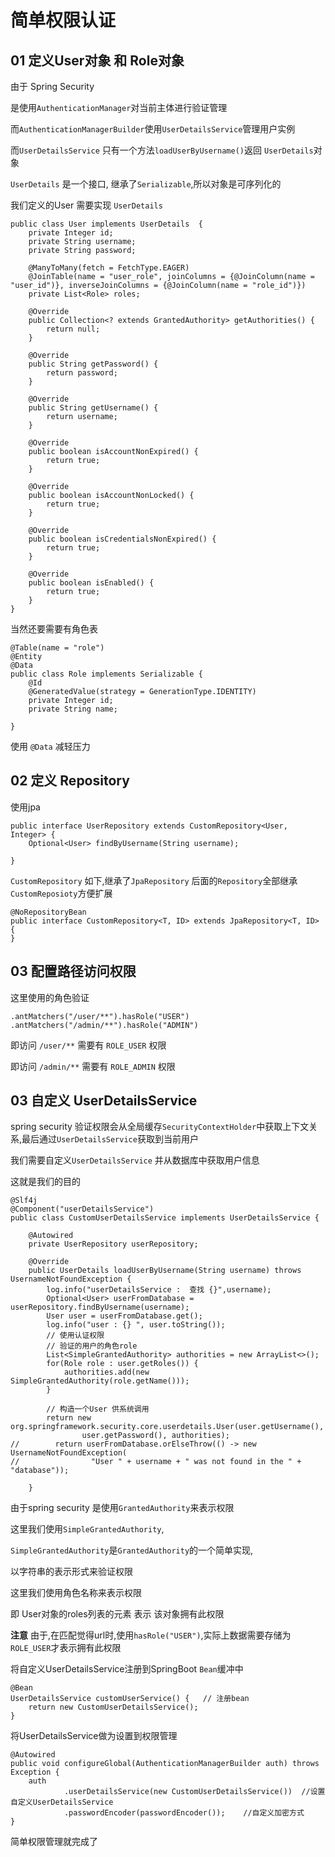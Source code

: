 
# 简单权限认证


## 01 定义User对象 和 Role对象

由于 Spring Security 

是使用`AuthenticationManager`对当前主体进行验证管理

而`AuthenticationManagerBuilder`使用`UserDetailsService`管理用户实例

而`UserDetailsService` 只有一个方法`loadUserByUsername()`返回 `UserDetails`对象

`UserDetails` 是一个接口, 继承了`Serializable`,所以对象是可序列化的

我们定义的User 需要实现 `UserDetails`

```
public class User implements UserDetails  {
    private Integer id;
    private String username;
    private String password;

    @ManyToMany(fetch = FetchType.EAGER)
    @JoinTable(name = "user_role", joinColumns = {@JoinColumn(name = "user_id")}, inverseJoinColumns = {@JoinColumn(name = "role_id")})
    private List<Role> roles;
    
    @Override
    public Collection<? extends GrantedAuthority> getAuthorities() {
        return null;
    }

    @Override
    public String getPassword() {
        return password;
    }

    @Override
    public String getUsername() {
        return username;
    }

    @Override
    public boolean isAccountNonExpired() {
        return true;
    }

    @Override
    public boolean isAccountNonLocked() {
        return true;
    }

    @Override
    public boolean isCredentialsNonExpired() {
        return true;
    }

    @Override
    public boolean isEnabled() {
        return true;
    }
}

```

当然还要需要有角色表    

```
@Table(name = "role")
@Entity
@Data
public class Role implements Serializable {
    @Id
    @GeneratedValue(strategy = GenerationType.IDENTITY)
    private Integer id;
    private String name;

}

```

使用 `@Data` 减轻压力

## 02 定义 Repository

使用jpa

```
public interface UserRepository extends CustomRepository<User, Integer> {
    Optional<User> findByUsername(String username);

}
```

`CustomRepository` 如下,继承了`JpaRepository`
后面的`Repository`全部继承`CustomReposioty`方便扩展

```
@NoRepositoryBean
public interface CustomRepository<T, ID> extends JpaRepository<T, ID> {
}
```


## 03 配置路径访问权限

这里使用的角色验证

```
.antMatchers("/user/**").hasRole("USER")
.antMatchers("/admin/**").hasRole("ADMIN")
```

即访问 `/user/**` 需要有 `ROLE_USER` 权限

即访问 `/admin/**` 需要有 `ROLE_ADMIN` 权限


## 03 自定义 UserDetailsService

spring security 验证权限会从全局缓存`SecurityContextHolder`中获取上下文关系,最后通过`UserDetailsService`获取到当前用户

我们需要自定义`UserDetailsService` 并从数据库中获取用户信息

这就是我们的目的

```
@Slf4j
@Component("userDetailsService")
public class CustomUserDetailsService implements UserDetailsService {

    @Autowired
    private UserRepository userRepository;

    @Override
    public UserDetails loadUserByUsername(String username) throws UsernameNotFoundException {
        log.info("userDetailsService :  查找 {}",username);
        Optional<User> userFromDatabase = userRepository.findByUsername(username);
        User user = userFromDatabase.get();
        log.info("user : {} ", user.toString());
        // 使用认证权限
        // 验证的用户的角色role
        List<SimpleGrantedAuthority> authorities = new ArrayList<>();
        for(Role role : user.getRoles()) {
            authorities.add(new SimpleGrantedAuthority(role.getName()));
        }

        // 构造一个User 供系统调用
        return new org.springframework.security.core.userdetails.User(user.getUsername(),
                user.getPassword(), authorities);
//        return userFromDatabase.orElseThrow(() -> new UsernameNotFoundException(
//                "User " + username + " was not found in the " + "database"));

    }
```

由于spring security 是使用`GrantedAuthority`来表示权限

这里我们使用`SimpleGrantedAuthority`,

`SimpleGrantedAuthority`是`GrantedAuthority`的一个简单实现,

以字符串的表示形式来验证权限

这里我们使用角色名称来表示权限

即 User对象的roles列表的元素 表示 该对象拥有此权限

**注意** 由于,在匹配觉得url时,使用`hasRole("USER")`,实际上数据需要存储为`ROLE_USER`才表示拥有此权限

将自定义UserDetailsService注册到SpringBoot `Bean`缓冲中
```
@Bean
UserDetailsService customUserService() {   // 注册bean
    return new CustomUserDetailsService();
}
```  

将UserDetailsService做为设置到权限管理

```
@Autowired
public void configureGlobal(AuthenticationManagerBuilder auth) throws Exception {
    auth
            .userDetailsService(new CustomUserDetailsService())  //设置自定义UserDetailsService
            .passwordEncoder(passwordEncoder());    //自定义加密方式
}

```


简单权限管理就完成了

